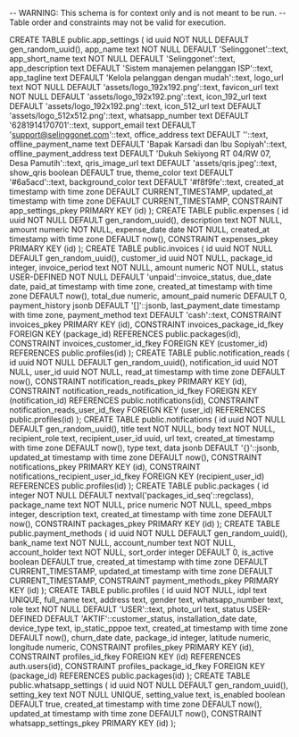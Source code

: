 -- WARNING: This schema is for context only and is not meant to be run.
-- Table order and constraints may not be valid for execution.

CREATE TABLE public.app_settings (
  id uuid NOT NULL DEFAULT gen_random_uuid(),
  app_name text NOT NULL DEFAULT 'Selinggonet'::text,
  app_short_name text NOT NULL DEFAULT 'Selinggonet'::text,
  app_description text DEFAULT 'Sistem manajemen pelanggan ISP'::text,
  app_tagline text DEFAULT 'Kelola pelanggan dengan mudah'::text,
  logo_url text NOT NULL DEFAULT 'assets/logo_192x192.png'::text,
  favicon_url text NOT NULL DEFAULT 'assets/logo_192x192.png'::text,
  icon_192_url text DEFAULT 'assets/logo_192x192.png'::text,
  icon_512_url text DEFAULT 'assets/logo_512x512.png'::text,
  whatsapp_number text DEFAULT '6281914170701'::text,
  support_email text DEFAULT 'support@selinggonet.com'::text,
  office_address text DEFAULT ''::text,
  offline_payment_name text DEFAULT 'Bapak Karsadi dan Ibu Sopiyah'::text,
  offline_payment_address text DEFAULT 'Dukuh Sekiyong RT 04/RW 07, Desa Pamutih'::text,
  qris_image_url text DEFAULT 'assets/qris.jpeg'::text,
  show_qris boolean DEFAULT true,
  theme_color text DEFAULT '#6a5acd'::text,
  background_color text DEFAULT '#f8f9fe'::text,
  created_at timestamp with time zone DEFAULT CURRENT_TIMESTAMP,
  updated_at timestamp with time zone DEFAULT CURRENT_TIMESTAMP,
  CONSTRAINT app_settings_pkey PRIMARY KEY (id)
);
CREATE TABLE public.expenses (
  id uuid NOT NULL DEFAULT gen_random_uuid(),
  description text NOT NULL,
  amount numeric NOT NULL,
  expense_date date NOT NULL,
  created_at timestamp with time zone DEFAULT now(),
  CONSTRAINT expenses_pkey PRIMARY KEY (id)
);
CREATE TABLE public.invoices (
  id uuid NOT NULL DEFAULT gen_random_uuid(),
  customer_id uuid NOT NULL,
  package_id integer,
  invoice_period text NOT NULL,
  amount numeric NOT NULL,
  status USER-DEFINED NOT NULL DEFAULT 'unpaid'::invoice_status,
  due_date date,
  paid_at timestamp with time zone,
  created_at timestamp with time zone DEFAULT now(),
  total_due numeric,
  amount_paid numeric DEFAULT 0,
  payment_history jsonb DEFAULT '[]'::jsonb,
  last_payment_date timestamp with time zone,
  payment_method text DEFAULT 'cash'::text,
  CONSTRAINT invoices_pkey PRIMARY KEY (id),
  CONSTRAINT invoices_package_id_fkey FOREIGN KEY (package_id) REFERENCES public.packages(id),
  CONSTRAINT invoices_customer_id_fkey FOREIGN KEY (customer_id) REFERENCES public.profiles(id)
);
CREATE TABLE public.notification_reads (
  id uuid NOT NULL DEFAULT gen_random_uuid(),
  notification_id uuid NOT NULL,
  user_id uuid NOT NULL,
  read_at timestamp with time zone DEFAULT now(),
  CONSTRAINT notification_reads_pkey PRIMARY KEY (id),
  CONSTRAINT notification_reads_notification_id_fkey FOREIGN KEY (notification_id) REFERENCES public.notifications(id),
  CONSTRAINT notification_reads_user_id_fkey FOREIGN KEY (user_id) REFERENCES public.profiles(id)
);
CREATE TABLE public.notifications (
  id uuid NOT NULL DEFAULT gen_random_uuid(),
  title text NOT NULL,
  body text NOT NULL,
  recipient_role text,
  recipient_user_id uuid,
  url text,
  created_at timestamp with time zone DEFAULT now(),
  type text,
  data jsonb DEFAULT '{}'::jsonb,
  updated_at timestamp with time zone DEFAULT now(),
  CONSTRAINT notifications_pkey PRIMARY KEY (id),
  CONSTRAINT notifications_recipient_user_id_fkey FOREIGN KEY (recipient_user_id) REFERENCES public.profiles(id)
);
CREATE TABLE public.packages (
  id integer NOT NULL DEFAULT nextval('packages_id_seq'::regclass),
  package_name text NOT NULL,
  price numeric NOT NULL,
  speed_mbps integer,
  description text,
  created_at timestamp with time zone DEFAULT now(),
  CONSTRAINT packages_pkey PRIMARY KEY (id)
);
CREATE TABLE public.payment_methods (
  id uuid NOT NULL DEFAULT gen_random_uuid(),
  bank_name text NOT NULL,
  account_number text NOT NULL,
  account_holder text NOT NULL,
  sort_order integer DEFAULT 0,
  is_active boolean DEFAULT true,
  created_at timestamp with time zone DEFAULT CURRENT_TIMESTAMP,
  updated_at timestamp with time zone DEFAULT CURRENT_TIMESTAMP,
  CONSTRAINT payment_methods_pkey PRIMARY KEY (id)
);
CREATE TABLE public.profiles (
  id uuid NOT NULL,
  idpl text UNIQUE,
  full_name text,
  address text,
  gender text,
  whatsapp_number text,
  role text NOT NULL DEFAULT 'USER'::text,
  photo_url text,
  status USER-DEFINED DEFAULT 'AKTIF'::customer_status,
  installation_date date,
  device_type text,
  ip_static_pppoe text,
  created_at timestamp with time zone DEFAULT now(),
  churn_date date,
  package_id integer,
  latitude numeric,
  longitude numeric,
  CONSTRAINT profiles_pkey PRIMARY KEY (id),
  CONSTRAINT profiles_id_fkey FOREIGN KEY (id) REFERENCES auth.users(id),
  CONSTRAINT profiles_package_id_fkey FOREIGN KEY (package_id) REFERENCES public.packages(id)
);
CREATE TABLE public.whatsapp_settings (
  id uuid NOT NULL DEFAULT gen_random_uuid(),
  setting_key text NOT NULL UNIQUE,
  setting_value text,
  is_enabled boolean DEFAULT true,
  created_at timestamp with time zone DEFAULT now(),
  updated_at timestamp with time zone DEFAULT now(),
  CONSTRAINT whatsapp_settings_pkey PRIMARY KEY (id)
);